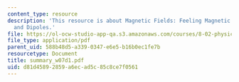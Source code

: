 ```yaml
---
content_type: resource
description: 'This resource is about Magnetic Fields: Feeling Magnetic Fields ? Charges
  and Dipoles.'
file: https://ol-ocw-studio-app-qa.s3.amazonaws.com/courses/8-02-physics-ii-electricity-and-magnetism-spring-2007/d81d45892859a6ecad5c85c8ce7f0561_summary_w07d1.pdf
file_type: application/pdf
parent_uid: 588b48d5-a339-0347-e6e5-b16b0ec1fe7b
resourcetype: Document
title: summary_w07d1.pdf
uid: d81d4589-2859-a6ec-ad5c-85c8ce7f0561
---
```

